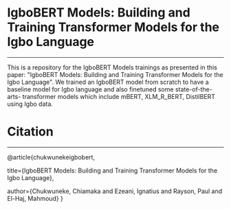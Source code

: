 # IgboBERT Models: Building and Training Transformer Models for the Igbo Language
***

This is a repository for the IgboBERT Models trainings as presented in this paper: "IgboBERT Models: Building and Training Transformer Models for the
Igbo Language". We trained an IgboBERT model from scratch to have a baseline model for Igbo language and also finetuned some state-of-the-arts- transformer models which include mBERT, XLM_R_BERT, DistilBERT using Igbo data.

# Citation
***

@article{chukwunekeigbobert,

  title={IgboBERT Models: Building and Training Transformer Models for the Igbo Language},
  
  author={Chukwuneke, Chiamaka and Ezeani, Ignatius and Rayson, Paul and El-Haj, Mahmoud}
}
